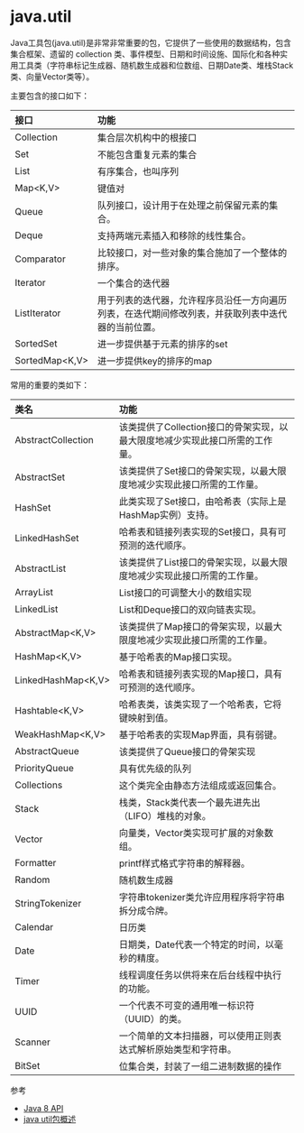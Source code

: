 # java.util

Java工具包(java.util)是非常非常重要的包，它提供了一些使用的数据结构，包含集合框架、遗留的 collection 类、事件模型、日期和时间设施、国际化和各种实用工具类（字符串标记生成器、随机数生成器和位数组、日期Date类、堆栈Stack类、向量Vector类等）。

主要包含的接口如下：

| 接口 | 功能 |
| :------------- | :------------- |
| Collection<E> |  集合层次机构中的根接口|
|Set<E>	   |  不能包含重复元素的集合 |
|List<E>   |有序集合，也叫序列|
|Map<K,V>  | 键值对  |
|Queue<E>   | 队列接口，设计用于在处理之前保留元素的集合。|
|Deque<E>   | 支持两端元素插入和移除的线性集合。  |
| Comparator<T>	 | 比较接口，对一些对象的集合施加了一个整体的排序。   |
|  Iterator<E> | 一个集合的迭代器   |
|  ListIterator<E> |  用于列表的迭代器，允许程序员沿任一方向遍历列表，在迭代期间修改列表，并获取列表中迭代器的当前位置。 |
|SortedSet<E>   | 进一步提供基于元素的排序的set  |
|SortedMap<K,V>   |  进一步提供key的排序的map |


常用的重要的类如下：

| 类名 | 功能 |
| :------------- | :------------- |
| AbstractCollection<E>	       | 该类提供了Collection接口的骨架实现，以最大限度地减少实现此接口所需的工作量。       |
|AbstractSet<E>   | 该类提供了Set接口的骨架实现，以最大限度地减少实现此接口所需的工作量。  |
|HashSet<E>|此类实现了Set接口，由哈希表（实际上是HashMap实例）支持。|
|LinkedHashSet<E> |  哈希表和链接列表实现的Set接口，具有可预测的迭代顺序。 |
|AbstractList<E> |   该类提供了List接口的骨架实现，以最大限度地减少实现此接口所需的工作量。  |
|ArrayList<E>	 | List接口的可调整大小的数组实现  |
|LinkedList<E>   | List和Deque接口的双向链表实现。  |
|AbstractMap<K,V> |该类提供了Map接口的骨架实现，以最大限度地减少实现此接口所需的工作量。   |
|HashMap<K,V>|基于哈希表的Map接口实现。|
|LinkedHashMap<K,V>	|哈希表和链接列表实现的Map接口，具有可预测的迭代顺序。|
|Hashtable<K,V>   |   哈希表类，该类实现了一个哈希表，它将键映射到值。|
|WeakHashMap<K,V>   |  基于哈希表的实现Map界面，具有弱键。 |
|AbstractQueue<E>   |  该类提供了Queue接口的骨架实现 |
|PriorityQueue<E>   |  具有优先级的队列 |
|Collections   | 这个类完全由静态方法组成或返回集合。  |
|Stack<E>	   |  栈类，Stack类代表一个最先进先出（LIFO）堆栈的对象。 |
|Vector<E>   | 向量类，Vector类实现可扩展的对象数组。  |
|Formatter   |  printf样式格式字符串的解释器。 |
|  Random |  随机数生成器 |
| StringTokenizer	|   字符串tokenizer类允许应用程序将字符串拆分成令牌。|
|Calendar   |  日历类 |
|  Date | 日期类，Date代表一个特定的时间，以毫秒的精度。  |
|Timer   |  线程调度任务以供将来在后台线程中执行的功能。 |
|UUID   |   一个代表不可变的通用唯一标识符（UUID）的类。|
|Scanner   |  一个简单的文本扫描器，可以使用正则表达式解析原始类型和字符串。 |
|BitSet   |  位集合类，封装了一组二进制数据的操作 |


参考
* [Java 8 API](https://docs.oracle.com/javase/8/docs/api/java/util/package-summary.html)
* [java util包概述](http://www.cnblogs.com/frankliiu-java/articles/1944276.html)
